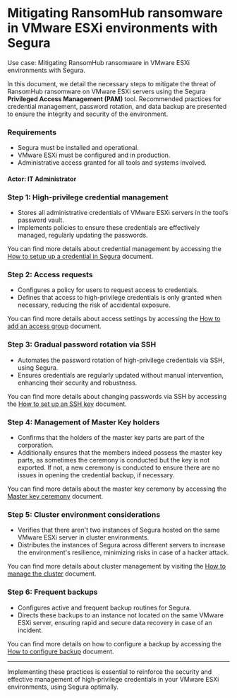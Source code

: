 # Mitigating RansomHub ransomware in VMware ESXi environments with Segura

Use case: Mitigating RansomHub ransomware in VMware ESXi environments with Segura.

In this document, we detail the necessary steps to mitigate the threat of RansomHub ransomware on VMware ESXi servers using the Segura **Privileged Access Management (PAM)** tool. Recommended practices for credential management, password rotation, and data backup are presented to ensure the integrity and security of the environment.

### Requirements
- Segura must be installed and operational.
- VMware ESXi must be configured and in production.
- Administrative access granted for all tools and systems involved.

#### **Actor: IT Administrator**

### Step 1: High-privilege credential management
- Stores all administrative credentials of VMware ESXi servers in the tool’s password vault.
- Implements policies to ensure these credentials are effectively managed, regularly updating the passwords.

You can find more details about credential management by accessing the [How to setup up a credential in Segura](/v3-32/docs/pam-how-to-set-up-a-credential-in-Segura) document.

### Step 2: Access requests
- Configures a policy for users to request access to credentials.
- Defines that access to high-privilege credentials is only granted when necessary, reducing the risk of accidental exposure.

You can find more details about access settings by accessing the [How to add an access group](/v3-32/docs/pam-session-how-to-add-an-access-group) document.

### Step 3: Gradual password rotation via SSH
- Automates the password rotation of high-privilege credentials via SSH, using Segura.
- Ensures credentials are regularly updated without manual intervention, enhancing their security and robustness.

You can find more details about changing passwords via SSH by accessing the [How to set up an SSH key](/v3-32/docs/pam-how-to-set-up-an-ssh-key) document.

### Step 4: Management of Master Key holders
- Confirms that the holders of the master key parts are part of the corporation.
- Additionally ensures that the members indeed possess the master key parts, as sometimes the ceremony is conducted but the key is not exported. If not, a new ceremony is conducted to ensure there are no issues in opening the credential backup, if necessary.

You can find more details about the master key ceremony by accessing the [Master key ceremony](/v3-32/docs/master-key-ceremony) document.

### Step 5: Cluster environment considerations
- Verifies that there aren't two instances of Segura hosted on the same VMware ESXi server in cluster environments.
- Distributes the instances of Segura across different servers to increase the environment's resilience, minimizing risks in case of a hacker attack.

You can find more details about cluster management by visiting the [How to manage the cluster](/v3-32/docs/orbit-cli-how-to-manage-the-cluster) document.

### Step 6: Frequent backups
- Configures active and frequent backup routines for Segura.
- Directs these backups to an instance not located on the same VMware ESXi server, ensuring rapid and secure data recovery in case of an incident.

You can find more details on how to configure a backup by accessing the [How to configure backup](/v3-32/docs/orbit-cli-how-to-configure-backup) document.

---
Implementing these practices is essential to reinforce the security and effective management of high-privilege credentials in your VMware ESXi environments, using Segura optimally.
